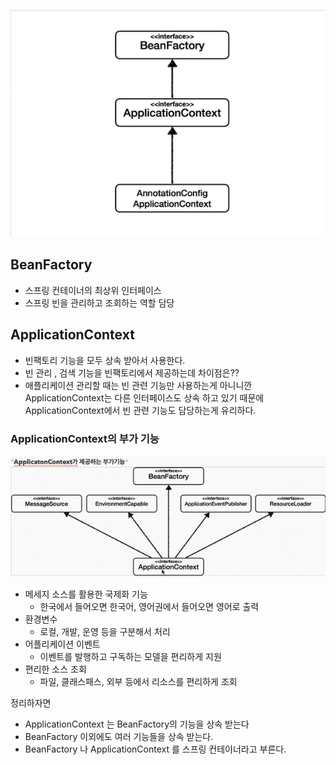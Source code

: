![빈팩토리1.png](images/빈팩토리1.png)

## BeanFactory

- 스프링 컨테이너의 최상위 인터페이스
- 스프링 빈을 관리하고 조회하는 역할 담당

## ApplicationContext

- 빈팩토리 기능을 모두 상속 받아서 사용한다.
- 빈 관리 , 검색 기능을 빈팩토리에서 제공하는데 차이점은??
- 애플리케이션 관리할 때는 빈 관련 기능만 사용하는게 아니니깐 ApplicationContext는 다른 인터페이스도 상속 하고 있기 때문에 ApplicationContext에서 빈 관련 기능도 담당하는게 유리하다.

### ApplicationContext의 부가 기능

![빈팩토리2.png](images/빈팩토리2.png)

- 메세지 소스를 활용한 국제화 기능
    - 한국에서 들어오면 한국어, 영어권에서 들어오면 영어로 출력
- 환경변수
    - 로컬, 개발, 운영 등을 구분해서 처리
- 어플리케이션 이벤트
    - 이벤트를 발행하고 구독하는 모델을 편리하게 지원
- 편리한 소스 조회
    - 파일, 클래스패스, 외부 등에서 리소스를 편리하게 조회


정리하자면

- ApplicationContext 는 BeanFactory의 기능을 상속 받는다
- BeanFactory 이외에도 여러 기능들을 상속 받는다.
- BeanFactory 나 ApplicationContext 를 스프링 컨테이너라고 부른다.